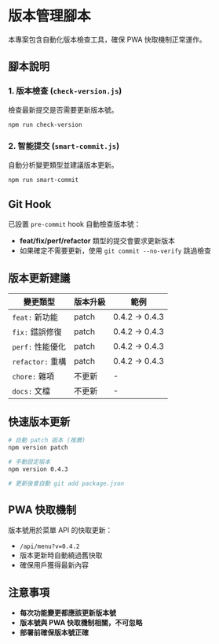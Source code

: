 # 版本管理腳本

本專案包含自動化版本檢查工具，確保 PWA 快取機制正常運作。

## 腳本說明

### 1. 版本檢查 (`check-version.js`)
檢查最新提交是否需要更新版本號。

```bash
npm run check-version
```

### 2. 智能提交 (`smart-commit.js`) 
自動分析變更類型並建議版本更新。

```bash
npm run smart-commit
```

## Git Hook

已設置 `pre-commit` hook 自動檢查版本號：

- **feat/fix/perf/refactor** 類型的提交會要求更新版本
- 如果確定不需要更新，使用 `git commit --no-verify` 跳過檢查

## 版本更新建議

| 變更類型 | 版本升級 | 範例 |
|---------|---------|------|
| `feat:` 新功能 | patch | 0.4.2 → 0.4.3 |
| `fix:` 錯誤修復 | patch | 0.4.2 → 0.4.3 |
| `perf:` 性能優化 | patch | 0.4.2 → 0.4.3 |
| `refactor:` 重構 | patch | 0.4.2 → 0.4.3 |
| `chore:` 雜項 | 不更新 | - |
| `docs:` 文檔 | 不更新 | - |

## 快速版本更新

```bash
# 自動 patch 版本 (推薦)
npm version patch

# 手動設定版本
npm version 0.4.3

# 更新後會自動 git add package.json
```

## PWA 快取機制

版本號用於菜單 API 的快取更新：
- `/api/menu?v=0.4.2` 
- 版本更新時自動繞過舊快取
- 確保用戶獲得最新內容

## 注意事項

- **每次功能變更都應該更新版本號**
- **版本號與 PWA 快取機制相關，不可忽略**
- **部署前確保版本號正確**
